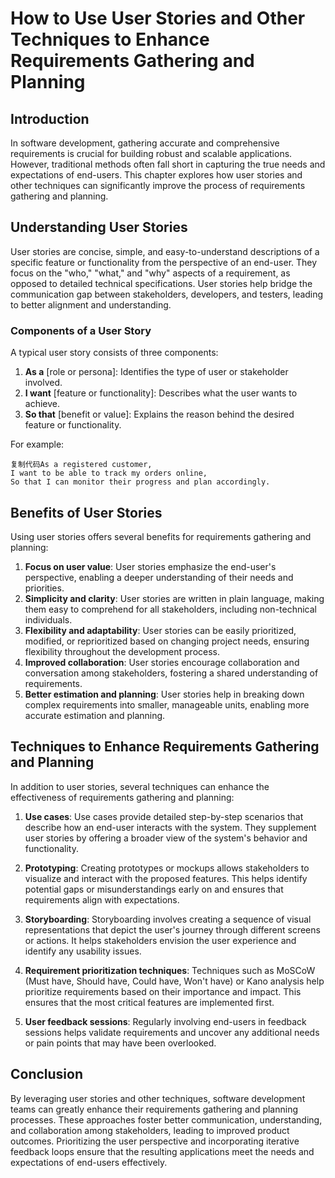 How to Use User Stories and Other Techniques to Enhance Requirements Gathering and Planning
====================================================================================================

Introduction
------------

In software development, gathering accurate and comprehensive requirements is crucial for building robust and scalable applications. However, traditional methods often fall short in capturing the true needs and expectations of end-users. This chapter explores how user stories and other techniques can significantly improve the process of requirements gathering and planning.

Understanding User Stories
--------------------------

User stories are concise, simple, and easy-to-understand descriptions of a specific feature or functionality from the perspective of an end-user. They focus on the "who," "what," and "why" aspects of a requirement, as opposed to detailed technical specifications. User stories help bridge the communication gap between stakeholders, developers, and testers, leading to better alignment and understanding.

### Components of a User Story

A typical user story consists of three components:

1. **As a** \[role or persona\]: Identifies the type of user or stakeholder involved.
2. **I want** \[feature or functionality\]: Describes what the user wants to achieve.
3. **So that** \[benefit or value\]: Explains the reason behind the desired feature or functionality.

For example:

    复制代码As a registered customer,
    I want to be able to track my orders online,
    So that I can monitor their progress and plan accordingly.

Benefits of User Stories
------------------------

Using user stories offers several benefits for requirements gathering and planning:

1. **Focus on user value**: User stories emphasize the end-user's perspective, enabling a deeper understanding of their needs and priorities.
2. **Simplicity and clarity**: User stories are written in plain language, making them easy to comprehend for all stakeholders, including non-technical individuals.
3. **Flexibility and adaptability**: User stories can be easily prioritized, modified, or reprioritized based on changing project needs, ensuring flexibility throughout the development process.
4. **Improved collaboration**: User stories encourage collaboration and conversation among stakeholders, fostering a shared understanding of requirements.
5. **Better estimation and planning**: User stories help in breaking down complex requirements into smaller, manageable units, enabling more accurate estimation and planning.

Techniques to Enhance Requirements Gathering and Planning
---------------------------------------------------------

In addition to user stories, several techniques can enhance the effectiveness of requirements gathering and planning:

1. **Use cases**: Use cases provide detailed step-by-step scenarios that describe how an end-user interacts with the system. They supplement user stories by offering a broader view of the system's behavior and functionality.

2. **Prototyping**: Creating prototypes or mockups allows stakeholders to visualize and interact with the proposed features. This helps identify potential gaps or misunderstandings early on and ensures that requirements align with expectations.

3. **Storyboarding**: Storyboarding involves creating a sequence of visual representations that depict the user's journey through different screens or actions. It helps stakeholders envision the user experience and identify any usability issues.

4. **Requirement prioritization techniques**: Techniques such as MoSCoW (Must have, Should have, Could have, Won't have) or Kano analysis help prioritize requirements based on their importance and impact. This ensures that the most critical features are implemented first.

5. **User feedback sessions**: Regularly involving end-users in feedback sessions helps validate requirements and uncover any additional needs or pain points that may have been overlooked.

Conclusion
----------

By leveraging user stories and other techniques, software development teams can greatly enhance their requirements gathering and planning processes. These approaches foster better communication, understanding, and collaboration among stakeholders, leading to improved product outcomes. Prioritizing the user perspective and incorporating iterative feedback loops ensure that the resulting applications meet the needs and expectations of end-users effectively.
